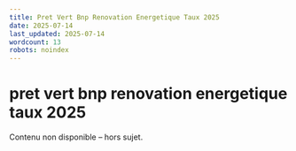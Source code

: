 ```yaml
---
title: Pret Vert Bnp Renovation Energetique Taux 2025
date: 2025-07-14
last_updated: 2025-07-14
wordcount: 13
robots: noindex
---
```


# pret vert bnp renovation energetique taux 2025

Contenu non disponible – hors sujet.